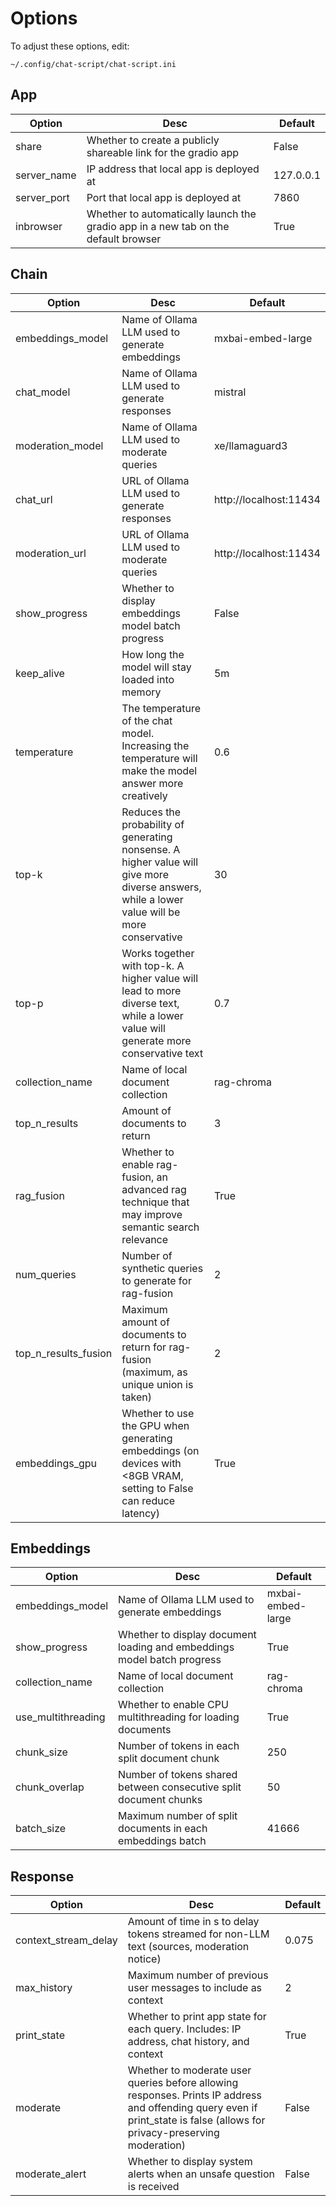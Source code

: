 # Options


To adjust these options, edit:

    ~/.config/chat-script/chat-script.ini

## App

| Option        | Desc                                                                               | Default       |
| ------------- | ---------------------------------------------------------------------------------- | ------------- |
| share         | Whether to create a publicly shareable link for the gradio app                     | False         |
| server_name   | IP address that local app is deployed at                                           | 127.0.0.1     |
| server_port   | Port that local app is deployed at                                                 | 7860          |
| inbrowser     | Whether to automatically launch the gradio app in a new tab on the default browser | True          |

## Chain

| Option               | Desc          | Default                |
| -------------------- | ------------- | ---------------------- |
| embeddings_model     | Name of Ollama LLM used to generate embeddings                                                                                     | mxbai-embed-large      |
| chat_model           | Name of Ollama LLM used to generate responses                                                                                      | mistral                |
| moderation_model     | Name of Ollama LLM used to moderate queries                                                                                        | xe/llamaguard3         |
| chat_url             | URL of Ollama LLM used to generate responses                                                                                       | http://localhost:11434 |
| moderation_url       | URL of Ollama LLM used to moderate queries                                                                                         | http://localhost:11434 |
| show_progress        | Whether to display embeddings model batch progress                                                                                 | False                  |
| keep_alive           | How long the model will stay loaded into memory                                                                                    | 5m                     |
| temperature          | The temperature of the chat model. Increasing the temperature will make the model answer more creatively                           | 0.6                    |
| top-k | Reduces the probability of generating nonsense. A higher value will give more diverse answers, while a lower value will be more conservative      | 30                     |
| top-p                | Works together with top-k. A higher value will lead to more diverse text, while a lower value will generate more conservative text | 0.7                    |
| collection_name      | Name of local document collection                                                                                                  | rag-chroma             |
| top_n_results        | Amount of documents to return                                                                                                      | 3                      |
| rag_fusion           | Whether to enable rag-fusion, an advanced rag technique that may improve semantic search relevance                                 | True                   |
| num_queries          | Number of synthetic queries to generate for rag-fusion                                                                             | 2                      |
| top_n_results_fusion | Maximum amount of documents to return for rag-fusion (maximum, as unique union is taken)                                           | 2                      |
| embeddings_gpu       | Whether to use the GPU when generating embeddings (on devices with <8GB VRAM, setting to False can reduce latency)                 | True                   |

## Embeddings

| Option             | Desc                                                                    | Default           |
| ------------------ | ----------------------------------------------------------------------- | ----------------- |
| embeddings_model   | Name of Ollama LLM used to generate embeddings                          | mxbai-embed-large |
| show_progress      | Whether to display document loading and embeddings model batch progress | True              |
| collection_name    | Name of local document collection                                       | rag-chroma        |
| use_multithreading | Whether to enable CPU multithreading for loading documents              | True              |
| chunk_size         | Number of tokens in each split document chunk                           | 250               |
| chunk_overlap      | Number of tokens shared between consecutive split document chunks       | 50                |
| batch_size         | Maximum number of split documents in each embeddings batch              | 41666             |

## Response

| Option               | Desc                                                                                                                                                                      | Default       |
| -------------------- | ------------------------------------------------------------------------------------------------------------------------------------------------------------------------- | ------------- |
| context_stream_delay | Amount of time in s to delay tokens streamed for non-LLM text (sources, moderation notice)                                                                                | 0.075         |
| max_history          | Maximum number of previous user messages to include as context                                                                                                            | 2             |
| print_state          | Whether to print app state for each query. Includes: IP address, chat history, and context                                                                                | True          |
| moderate             | Whether to moderate user queries before allowing responses. Prints IP address and offending query even if print_state is false (allows for privacy-preserving moderation) | False         |
| moderate_alert       | Whether to display system alerts when an unsafe question is received                                                                                                      | False         |
